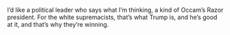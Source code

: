 I’d like a political leader who says what I’m thinking, a kind of Occam’s Razor president. For the white supremacists, that’s what Trump is, and he’s good at it, and that’s why they’re winning.
